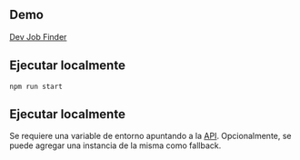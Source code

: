 ## Demo

<a href="http://dev-jobs.now.sh">Dev Job Finder</a>

## Ejecutar localmente

```
npm run start
```

## Ejecutar localmente

Se requiere una variable de entorno apuntando a la <a href="http://https://github.com/leo10099/dev-job-inspector-api">API</a>.
Opcionalmente, se puede agregar una instancia de la misma como fallback.
